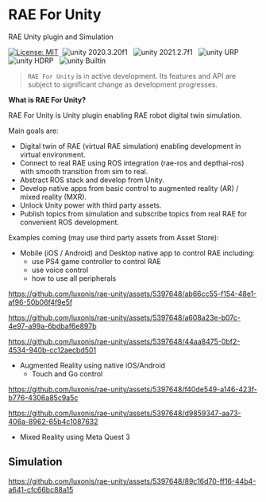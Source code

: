# RAE For Unity
RAE Unity plugin and Simulation

[![License: MIT](https://img.shields.io/badge/License-MIT-green.svg)](https://opensource.org/licenses/MIT)&nbsp;
<img src="https://img.shields.io/badge/unity-2020.3.20f1-green.svg?style=flat-square" alt="unity 2020.3.20f1">
&nbsp;
<img src="https://img.shields.io/badge/unity-2021.2.7f1-green.svg?style=flat-square" alt="unity 2021.2.7f1">
&nbsp;
<img src="https://img.shields.io/badge/unity-URP-green.svg?style=flat-square" alt="unity URP">
&nbsp;
<img src="https://img.shields.io/badge/unity-HDRP-green.svg?style=flat-square" alt="unity HDRP">
&nbsp;
<img src="https://img.shields.io/badge/unity-Builtin-green.svg?style=flat-square" alt="unity Builtin">
&nbsp;

> `RAE For Unity` is in active development. Its features and API are subject to significant change as development progresses.

**What is RAE For Unity?**

RAE For Unity is Unity plugin enabling RAE robot digital twin simulation.

Main goals are:

- Digital twin of RAE (virtual RAE simulation) enabling development in virtual environment.
- Connect to real RAE using ROS integration (rae-ros and depthai-ros) with smooth transition from sim to real.
- Abstract ROS stack and develop from Unity.
- Develop native apps from basic control to augmented reality (AR) / mixed reality (MXR).
- Unlock Unity power with third party assets.
- Publish topics from simulation and subscribe topics from real RAE for convenient ROS development.

Examples coming (may use third party assets from Asset Store):
- Mobile (iOS / Android) and Desktop native app to control RAE including: 
  - use PS4 game controller to control RAE
  - use voice control
  - how to use all peripherals

 

https://github.com/luxonis/rae-unity/assets/5397648/ab66cc55-f154-48e1-af96-50b06f4f9e5f



https://github.com/luxonis/rae-unity/assets/5397648/a608a23e-b07c-4e97-a99a-6bdbaf6e897b




https://github.com/luxonis/rae-unity/assets/5397648/44aa8475-0bf2-4534-940b-cc12aecbd501



    
- Augmented Reality using native iOS/Android
  - Touch and Go control





https://github.com/luxonis/rae-unity/assets/5397648/f40de549-a146-423f-b776-4306a85c9a5c




https://github.com/luxonis/rae-unity/assets/5397648/d9859347-aa73-406a-8962-65b4c1087632


 
    
- Mixed Reality using Meta Quest 3

## Simulation



https://github.com/luxonis/rae-unity/assets/5397648/89c16d70-ff16-44b4-a641-cfc66bc88a15



